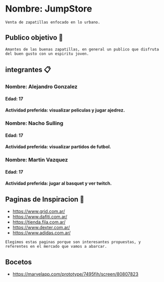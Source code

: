 # Nombre: JumpStore
```
Venta de zapatillas enfocado en lo urbano.
```
## Publico objetivo 🚀
``` 
Amantes de las buenas zapatillas, en general un publico que disfruta del buen gusto con un espiritu joven. 
```
## integrantes 📋
### Nombre: Alejandro Gonzalez
#### Edad: 17
#### Actividad preferida: visualizar peliculas y jugar ajedrez.
### Nombre: Nacho Sulling
#### Edad: 17
#### Actividad preferida: visualizar partidos de futbol.
### Nombre: Martin Vazquez
#### Edad: 17
#### Actividad preferida: jugar al basquet y ver twitch.
## Paginas de Inspiracion 📖
* https://www.grid.com.ar/
* https://www.dafiti.com.ar/
* https://tienda.fila.com.ar/
* https://www.dexter.com.ar/
* https://www.adidas.com.ar/
```
Elegimos estas paginas porque son interesantes propuestas, y referentes en el mercado que vamos a abarcar.
```
## Bocetos
* https://marvelapp.com/prototype/7495fih/screen/80807823


